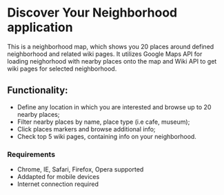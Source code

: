 <h1>Discover Your Neighborhood application</h1>

<p>This is a neighborhood map, which shows you 20 places around defined neighborhood and related wiki pages.
   It utilizes Google Maps API for loading neighorhood with nearby places onto the map and Wiki API to get
   wiki pages for selected neighborhood.
</p>

<h2>Functionality:</h2>
<ul>
	<li>
		Define any location in which you are interested and browse up to 20 nearby places;
	</li>
	<li>
		Filter nearby places by name, place type (i.e cafe, museum);
	</li>
	<li>
		Click places markers and browse additional info;
	</li>
	<li>
		Check top 5 wiki pages, containing info on your neighborhood.
	</li>
</ul>

<h3>Requirements</h3>
<ul>
	<li>Chrome, IE, Safari, Firefox, Opera supported </li>
	<li>Addapted for mobile devices</li>
	<li>Internet connection required</li>
</ul>